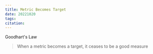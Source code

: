 ```yaml
---
title: Metric Becomes Target
date: 20221020
tags: 
citation: 
---
```

Goodhart's Law
> When a metric becomes a target, it ceases to be a good measure